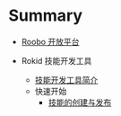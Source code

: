 # Summary

* [Roobo 开放平台](README.md)

* Rokid 技能开发工具
  * [技能开发工具简介](2-RosAiDocument/1-SkillsKit/platform-introduction.md)
  * 快速开始
    * [技能的创建与发布](2-RosAiDocument/1-SkillsKit/getting-started/creat-and-publish.md)
